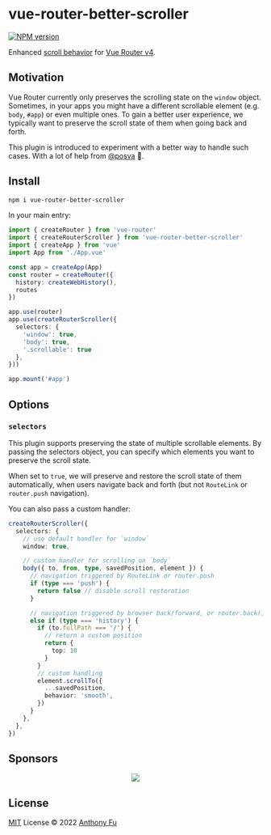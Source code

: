# vue-router-better-scroller

[![NPM version](https://img.shields.io/npm/v/vue-router-better-scroller?color=a1b858&label=)](https://www.npmjs.com/package/vue-router-better-scroller)

Enhanced [scroll behavior](https://router.vuejs.org/guide/advanced/scroll-behavior.html) for [Vue Router v4](https://router.vuejs.org/).

## Motivation

Vue Router currently only preserves the scrolling state on the `window` object. Sometimes, in your apps you might have a different scrollable element (e.g. `body`, `#app`) or even multiple ones. To gain a better user experience, we typically want to preserve the scroll state of them when going back and forth.

This plugin is introduced to experiment with a better way to handle such cases. With a lot of help from [@posva](https://github.com/posva) 🙏.

## Install

```bash
npm i vue-router-better-scroller
```

In your main entry:
  
```ts
import { createRouter } from 'vue-router'
import { createRouterScroller } from 'vue-router-better-scroller'
import { createApp } from 'vue'
import App from './App.vue'

const app = createApp(App)
const router = createRouter({
  history: createWebHistory(),
  routes
})

app.use(router)
app.use(createRouterScroller({
  selectors: {
    'window': true,
    'body': true,
    '.scrollable': true
  },
}))

app.mount('#app')
```

## Options

### `selectors`

This plugin supports preserving the state of multiple scrollable elements. By passing the selectors object, you can specify which elements you want to preserve the scroll state.

When set to `true`, we will preserve and restore the scroll state of them automatically, when users navigate back and forth (but not `RouteLink` or `router.push` navigation).

You can also pass a custom handler: 

```ts
createRouterScroller({
  selectors: {
    // use default handler for `window`
    window: true,

    // custom handler for scrolling on `body`
    body({ to, from, type, savedPosition, element }) {
      // navigation triggered by RouteLink or router.push
      if (type === 'push') {
        return false // disable scroll restoration
      }

      // navigation triggered by browser back/forward, or router.back()
      else if (type === 'history') {
        if (to.fullPath === '/') {
          // return a custom position
          return {
            top: 10
          }
        }
        // custom handling
        element.scrollTo({
          ...savedPosition,
          behavior: 'smooth',
        })
      }
    },
  },
})
```

## Sponsors

<p align="center">
  <a href="https://cdn.jsdelivr.net/gh/antfu/static/sponsors.svg">
    <img src='https://cdn.jsdelivr.net/gh/antfu/static/sponsors.svg'/>
  </a>
</p>

## License

[MIT](./LICENSE) License © 2022 [Anthony Fu](https://github.com/antfu)
